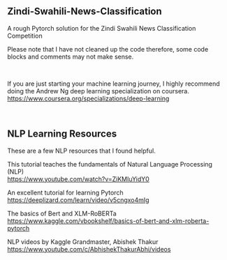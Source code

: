## Zindi-Swahili-News-Classification
A rough Pytorch solution for the Zindi Swahili News Classification Competition

Please note that I have not cleaned up the code therefore, some code blocks and comments may not make sense.

<br>

If you are just starting your machine learning journey, I highly recommend doing the Andrew Ng deep learning specialization on coursera.<br>
https://www.coursera.org/specializations/deep-learning

<br>

## NLP Learning Resources

These are a few NLP resources that I found helpful.

This tutorial teaches the fundamentals of Natural Language Processing (NLP)<br>
https://www.youtube.com/watch?v=ZiKMIuYidY0

An excellent tutorial for learning Pytorch<br>
https://deeplizard.com/learn/video/v5cngxo4mIg

The basics of Bert and XLM-RoBERTa<br>
https://www.kaggle.com/vbookshelf/basics-of-bert-and-xlm-roberta-pytorch

NLP videos by Kaggle Grandmaster, Abishek Thakur<br>
https://www.youtube.com/c/AbhishekThakurAbhi/videos



